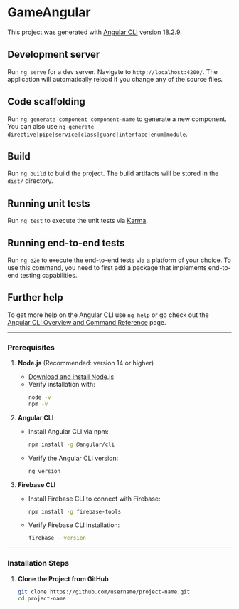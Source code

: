 # GameAngular

This project was generated with [Angular CLI](https://github.com/angular/angular-cli) version 18.2.9.

## Development server

Run `ng serve` for a dev server. Navigate to `http://localhost:4200/`. The application will automatically reload if you change any of the source files.

## Code scaffolding

Run `ng generate component component-name` to generate a new component. You can also use `ng generate directive|pipe|service|class|guard|interface|enum|module`.

## Build

Run `ng build` to build the project. The build artifacts will be stored in the `dist/` directory.

## Running unit tests

Run `ng test` to execute the unit tests via [Karma](https://karma-runner.github.io).

## Running end-to-end tests

Run `ng e2e` to execute the end-to-end tests via a platform of your choice. To use this command, you need to first add a package that implements end-to-end testing capabilities.

## Further help

To get more help on the Angular CLI use `ng help` or go check out the [Angular CLI Overview and Command Reference](https://angular.dev/tools/cli) page.

---

### Prerequisites

1. **Node.js** (Recommended: version 14 or higher)
   - [Download and install Node.js](https://nodejs.org/)
   - Verify installation with:
     ```bash
     node -v
     npm -v
     ```

2. **Angular CLI**
   - Install Angular CLI via npm:
     ```bash
     npm install -g @angular/cli
     ```
   - Verify the Angular CLI version:
     ```bash
     ng version
     ```

3. **Firebase CLI**
   - Install Firebase CLI to connect with Firebase:
     ```bash
     npm install -g firebase-tools
     ```
   - Verify Firebase CLI installation:
     ```bash
     firebase --version
     ```

---

### Installation Steps

1. **Clone the Project from GitHub**
   ```bash
   git clone https://github.com/username/project-name.git
   cd project-name
